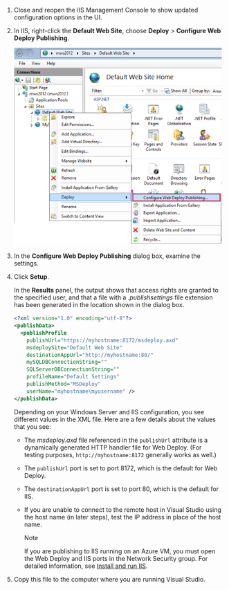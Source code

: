 
1. Close and reopen the IIS Management Console to show updated configuration options in the UI.

2. In IIS, right-click the **Default Web Site**, choose **Deploy** > **Configure Web Deploy Publishing**.

    ![Configure Web Deploy configuration](../../deployment/media/tutorial-configure-web-deploy-publishing.png)

3. In the **Configure Web Deploy Publishing** dialog box, examine the settings.

4. Click **Setup**.

    In the **Results** panel, the output shows that access rights are granted to the specified user, and that a file with a *.publishsettings* file extension has been generated in the location shown in the dialog box.

    ```xml
    <?xml version="1.0" encoding="utf-8"?>
    <publishData>
      <publishProfile
        publishUrl="https://myhostname:8172/msdeploy.axd"
        msdeploySite="Default Web Site"
        destinationAppUrl="http://myhostname:80/"
        mySQLDBConnectionString=""
        SQLServerDBConnectionString=""
        profileName="Default Settings"
        publishMethod="MSDeploy"
        userName="myhostname\myusername" />
    </publishData>
    ```

    Depending on your Windows Server and IIS configuration, you see different values in the XML file. Here are a few details about the values that you see:

   * The *msdeploy.axd* file referenced in the `publishUrl` attribute is a dynamically generated HTTP handler file for Web Deploy. (For testing purposes, `http://myhostname:8172` generally works as well.)
   * The `publishUrl` port is set to port 8172, which is the default for Web Deploy.
   * The `destinationAppUrl` port is set to port 80, which is the default for IIS.
   * If you are unable to connect to the remote host in Visual Studio using the host name (in later steps), test the IP address in place of the host name.

     > [!NOTE]
     > If you are publishing to IIS running on an Azure VM, you must open the Web Deploy and IIS ports in the Network Security group. For detailed information, see [Install and run IIS](/azure/virtual-machines/windows/quick-create-portal#install-web-server).

5. Copy this file to the computer where you are running Visual Studio.
